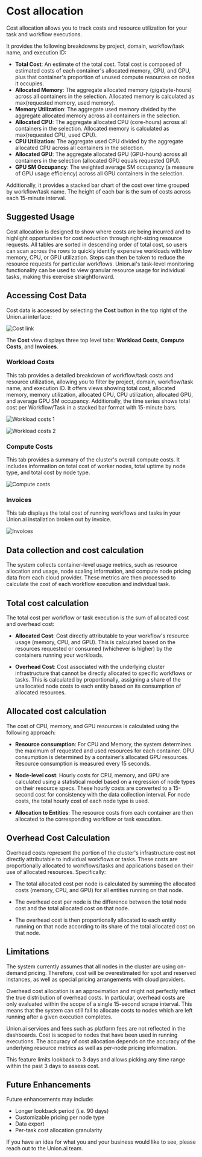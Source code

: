 # Cost allocation

Cost allocation allows you to track costs and resource utilization for your task and workflow executions.

It provides the following breakdowns by project, domain, workflow/task name, and execution ID:

* **Total Cost**: An estimate of the total cost. Total cost is composed of estimated costs of each container's allocated memory, CPU, and GPU, plus that container's proportion of unused compute resources on nodes it occupies.
* **Allocated Memory**: The aggregate allocated memory (gigabyte-hours) across all containers in the selection. Allocated memory is calculated as max(requested memory, used memory).
* **Memory Utilization**: The aggregate used memory divided by the aggregate allocated memory across all containers in the selection.
* **Allocated CPU**: The aggregate allocated CPU (core-hours) across all containers in the selection. Allocated memory is calculated as max(requested CPU, used CPU).
* **CPU Utilization**: The aggregate used CPU divided by the aggregate allocated CPU across all containers in the selection.
* **Allocated GPU**: The aggregate allocated GPU (GPU-hours) across all containers in the selection (allocated GPU equals requested GPU).
* **GPU SM Occupancy**: The weighted average SM occupancy (a measure of GPU usage efficiency) across all GPU containers in the selection.

Additionally, it provides a stacked bar chart of the cost over time grouped by workflow/task name. 
The height of each bar is the sum of costs across each 15-minute interval.

## Suggested Usage

Cost allocation is designed to show where costs are being incurred and to highlight opportunities for cost reduction through right-sizing resource requests. All tables are sorted in descending order of total cost, so users can scan across the rows to quickly identify expensive workloads with low memory, CPU, or GPU utilization. Steps can then be taken to reduce the resource requests for particular workflows. Union.ai's task-level monitoring functionality can be used to view granular resource usage for individual tasks, making this exercise straightforward.

## Accessing Cost Data

Cost data is accessed by selecting the **Cost** button in the top right of the Union.ai interface:

![Cost link](/_static/images/user-guide/administration/cost-allocation/cost-link.png)

The **Cost** view displays three top level tabs: **Workload Costs**, **Compute Costs**, and **Invoices**.

### Workload Costs

This tab provides a detailed breakdown of workflow/task costs and resource utilization, allowing you to filter by project, domain, workflow/task name, and execution ID. 
It offers views showing total cost, allocated memory, memory utilization, allocated CPU, CPU utilization, allocated GPU, and average GPU SM occupancy. 
Additionally, the time series shows total cost per Workflow/Task in a stacked bar format with 15-minute bars.

![Workload costs 1](/_static/images/user-guide/administration/cost-allocation/workload-costs-1.png)

![Workload costs 2](/_static/images/user-guide/administration/cost-allocation/workload-costs-2.png)

### Compute Costs

This tab provides a summary of the cluster's overall compute costs.
It includes information on total cost of worker nodes, total uptime by node type, and total cost by node type.

![Compute costs](/_static/images/user-guide/administration/cost-allocation/compute-costs.png)

### Invoices

This tab displays the total cost of running workflows and tasks in your Union.ai installation broken out by invoice.

![Invoices](/_static/images/user-guide/administration/cost-allocation/invoices.png)

## Data collection and cost calculation

The system collects container-level usage metrics, such as resource allocation and usage, node scaling information, and compute node pricing data from each cloud provider. 
These metrics are then processed to calculate the cost of each workflow execution and individual task.

## Total cost calculation

 The total cost per workflow or task execution is the sum of allocated cost and overhead cost:

  * **Allocated Cost**: Cost directly attributable to your workflow's resource usage (memory, CPU, and GPU).
    This is calculated based on the resources requested or consumed (whichever is higher) by the containers running your workloads.

  * **Overhead Cost**: Cost associated with the underlying cluster infrastructure that cannot be directly allocated to specific workflows or tasks.
    This is calculated by proportionally, assigning a share of the unallocated node costs to each entity based on its consumption of allocated resources.

## Allocated cost calculation

The cost of CPU, memory, and GPU resources is calculated using the following approach:

* **Resource consumption**: For CPU and Memory, the system determines the maximum of requested and used resources for each container.
GPU consumption is determined by a container’s allocated GPU resources.
Resource consumption is measured every 15 seconds.

* **Node-level cost**: Hourly costs for CPU, memory, and GPU are calculated using a statistical model based on a regression of node types on their resource specs.
These hourly costs are converted to a 15-second cost for consistency with the data collection interval.
For node costs, the total hourly cost of each node type is used.

* **Allocation to Entities**: The resource costs from each container are then allocated to the corresponding workflow or task execution.

## Overhead Cost Calculation

Overhead costs represent the portion of the cluster's infrastructure cost not directly attributable to individual workflows or tasks.
These costs are proportionally allocated to workflows/tasks and applications based on their use of allocated resources. Specifically:

* The total allocated cost per node is calculated by summing the allocated costs (memory, CPU, and GPU) for all entities running on that node.

* The overhead cost per node is the difference between the total node cost and the total allocated cost on that node.

* The overhead cost is then proportionally allocated to each entity running on that node according to its share of the total allocated cost on that node.

## Limitations

The system currently assumes that all nodes in the cluster are using on-demand pricing.
Therefore, cost will be overestimated for spot and reserved instances, as well as special pricing arrangements with cloud providers.

Overhead cost allocation is an approximation and might not perfectly reflect the true distribution of overhead costs.
In particular, overhead costs are only evaluated within the scope of a single 15-second scrape interval.
This means that the system can still fail to allocate costs to nodes which are left running after a given execution completes.

Union.ai services and fees such as platform fees are not reflected in the dashboards.
Cost is scoped to nodes that have been used in running executions.
The accuracy of cost allocation depends on the accuracy of the underlying resource metrics as well as per-node pricing information.

This feature limits lookback to 3 days and allows picking any time range within the past 3 days to assess cost.

## Future Enhancements

Future enhancements may include:

* Longer lookback period (i.e. 90 days)
* Customizable pricing per node type
* Data export
* Per-task cost allocation granularity

If you have an idea for what you and your business would like to see, please reach out to the Union.ai team.
